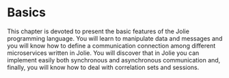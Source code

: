 # Basics

This chapter is devoted to present the basic features of the Jolie programming language. You will learn to manipulate data and messages and you will know how to define a communication connection among different microservices written in Jolie. You will discover that in Jolie you can implement easily both synchronous and asynchronous communication and, finally, you will know how to deal with correlation sets and sessions.
